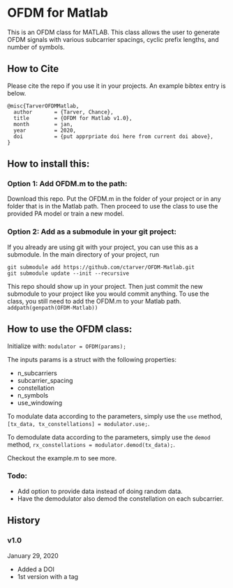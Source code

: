 # OFDM for Matlab

This is an OFDM class for MATLAB. This class allows the user to generate OFDM signals with various subcarrier spacings, cyclic prefix lengths, and number of symbols.

## How to Cite
Please cite the repo if you use it in your projects. An example bibtex entry is below.

```
@misc{TarverOFDMMatlab,
  author       = {Tarver, Chance},
  title        = {OFDM for Matlab v1.0},
  month        = jan,
  year         = 2020,
  doi          = {put apprpriate doi here from current doi above},
}
```

## How to install this: 
### Option 1: Add OFDM.m to the path:
Download this repo. Put the OFDM.m in the folder of your project or in any folder that is in the Matlab path. Then proceed to use the class to use the provided PA model or train a new model. 

### Option 2: Add as a submodule in your git project:
If you already are using git with your project, you can use this as a submodule. In the main directory of your project, run
```
git submodule add https://github.com/ctarver/OFDM-Matlab.git
git submodule update --init --recursive
```
This repo should show up in your project. Then just commit the new submodule to your project like you would commit anything. 
To use the class, you still need to add the OFDM.m to your Matlab path.
```addpath(genpath(OFDM-Matlab))```

## How to use the OFDM class:
Initialize with:
`modulator = OFDM(params);`

The inputs params is a struct with the following properties:
  - n_subcarriers
  - subcarrier_spacing
  - constellation
  - n_symbols
  - use_windowing
  
To modulate data according to the parameters, simply use the `use` method, `[tx_data, tx_constellations] = modulator.use;`. 

To demodulate data according to the parameters, simply use the `demod` method, `rx_constellations = modulator.demod(tx_data);`.

Checkout the example.m to see more.   

 ### Todo:
 - Add option to provide data instead of doing random data. 
 - Have the demodulator also demod the constellation on each subcarrier. 

## History

### v1.0 

January 29, 2020

* Added a DOI
* 1st version with a tag     
